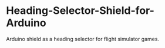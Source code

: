 # Heading-Selector-Shield-for-Arduino
Arduino shield as a heading selector for flight simulator games.
